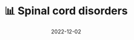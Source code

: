 ---
title: 📊 Spinal cord disorders

date: '2022-12-02'
type: book
weight: 22
columns: 100
commentable: true
---